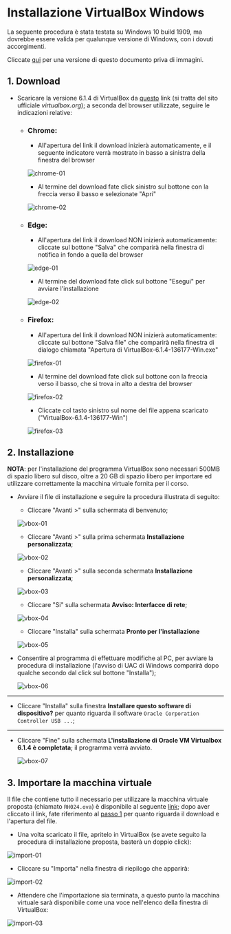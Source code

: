 # Installazione VirtualBox Windows

La seguente procedura è stata testata su Windows 10 build 1909, ma dovrebbe essere valida per qualunque versione di Windows, con i dovuti accorgimenti.

Cliccate [qui](README-noimg.md) per una versione di questo documento priva di immagini.

## 1. Download

- Scaricare la versione 6.1.4 di VirtualBox da [questo](https://download.virtualbox.org/virtualbox/6.1.4/VirtualBox-6.1.4-136177-Win.exe) link (si tratta del sito ufficiale *virtualbox.org*); a seconda del browser utilizzate, seguire le indicazioni relative:
    * ### Chrome:
        - All'apertura del link il download inizierà automaticamente, e il seguente indicatore verrà mostrato in basso a sinistra della finestra del browser

        ![chrome-01](img/download-chrome-01.PNG)

        - Al termine del download fate click sinistro sul bottone con la freccia verso il basso e selezionate "Apri"

        ![chrome-02](img/download-chrome-02.PNG)

    * ### Edge:
        - All'apertura del link il download NON inizierà automaticamente: cliccate sul bottone "Salva" che comparirà nella finestra di notifica in fondo a quella del browser

        ![edge-01](img/download-edge-01.PNG)

        - Al termine del download fate click sul bottone "Esegui" per avviare l'installazione

        ![edge-02](img/download-edge-02.PNG)

    * ### Firefox:
        - All'apertura del link il download NON inizierà automaticamente: cliccate sul bottone "Salva file" che comparirà nella finestra di dialogo chiamata "Apertura di VirtualBox-6.1.4-136177-Win.exe"

        ![firefox-01](img/download-firefox-01.PNG)

        - Al termine del download fate click sul bottone con la freccia verso il basso, che si trova in alto a destra del browser

        ![firefox-02](img/download-firefox-02.PNG)

        - Cliccate col tasto sinistro sul nome del file appena scaricato ("VirtualBox-6.1.4-136177-Win")

        ![firefox-03](img/download-firefox-03.PNG)

## 2. Installazione

**NOTA**: per l'installazione del programma VirtualBox sono necessari 500MB di spazio libero sul disco, oltre a 20 GB di spazio libero per importare ed utilizzare correttamente la macchina virtuale fornita per il corso.

- Avviare il file di installazione e seguire la procedura illustrata di seguito:
    * Cliccare "Avanti >" sulla schermata di benvenuto;

    ![vbox-01](img/install-vbox-01.PNG)

    * Cliccare "Avanti >" sulla prima schermata **Installazione personalizzata**;

    ![vbox-02](img/install-vbox-02.PNG)

    * Cliccare "Avanti >" sulla seconda schermata **Installazione personalizzata**;

    ![vbox-03](img/install-vbox-03.PNG)

    * Cliccare "Si" sulla schermata **Avviso: Interfacce di rete**;

    ![vbox-04](img/install-vbox-04.PNG)

    * Cliccare "Installa" sulla schermata **Pronto per l'installazione**

    ![vbox-05](img/install-vbox-05.PNG)

- Consentire al programma di effettuare modifiche al PC, per avviare la procedura di installazione (l'avviso di UAC di Windows comparirà dopo qualche secondo dal click sul bottone "Installa");

    ![vbox-06](img/install-vbox-06.PNG)

---
- Cliccare "Installa" sulla finestra **Installare questo software di dispositivo?** per quanto riguarda il software `Oracle Corporation Controller USB ...`;
---


- Cliccare "Fine" sulla schermata **L'installazione di Oracle VM Virtualbox 6.1.4 è completata**; il programma verrà avviato.

    ![vbox-07](img/install-vbox-07.PNG)

## 3. Importare la macchina virtuale

Il file che contiene tutto il necessario per utilizzare la macchina virtuale proposta (chiamato `RH024.ova`) è disponibile al seguente [link](https://drive.google.com/drive/folders/1c4IuzkvrNeV_sK_EpQOL70isygrPNdc1?usp=sharing); dopo aver cliccato il link, fate riferimento al [passo 1](#1-download) per quanto riguarda il download e l'apertura del file.

- Una volta scaricato il file, apritelo in VirtualBox (se avete seguito la procedura di installazione proposta, basterà un doppio click):

![import-01](img/import-ova-01.PNG)

- Cliccare su "Importa" nella finestra di riepilogo che apparirà:

![import-02](img/import-ova-02.PNG)

- Attendere che l'importazione sia terminata, a questo punto la macchina virtuale sarà disponibile come una voce nell'elenco della finestra di VirtualBox:

![import-03](img/import-ova-03.PNG)
